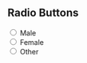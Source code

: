 <!doctype html>
<html lang="en">
<head>
	<meta name="viewport" content="width=device-width, initial-scale=1.0">
</head>
<body><h2>Radio Buttons</h2>

<form>
  <input type="radio" id="male" name="gender" value="male">
  <label for="male">Male</label><br>
  <input type="radio" id="female" name="gender" value="female">
  <label for="female">Female</label><br>
  <input type="radio" id="other" name="gender" value="other">
  <label for="other">Other</label>
</form> 
</body></html>
